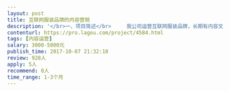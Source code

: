 ```yaml
---                
layout: post       
title: 互联网服装品牌的内容营销           
description: '</br>一、项目简述</br>     我公司运营互联网服装品牌，长期有内容文案方面的需求，希望与有时尚编辑经验的大牛合作，稳定产出高质量的有爆点潜质的文案。</br></br>二、文案内容</br>     （1）单品文案（详情页文案）</br>     （2）品牌整体文案</br>     （3）推广软文，或侧重单品推广，或侧重系列产品推广，或品牌整体推广</br></br>三、文案应用渠道</br>      （1）各电商品牌</br>      （2）微博和微淘</br>      （3）品牌自身的微信公众号</br>      （4）合作的微信公众号投放</br></br>四、合作伙伴要求</br>     （1）非常好的文字功底</br>      （2）热爱时尚，了解时尚</br>      （3）有时尚编辑工作经验的优先</br>      （4）有媒体资源的优先</br></br>五、合作方式</br>      （1）计量形式：单篇计费，分短篇中篇和长篇等</br>      （2）每月固定形式：每月约定基本的工作量</br>      （3）以上两种形式+效果浮动，根据传播效果浮动收费</br></br>       长期有此合作需求。</br></br>六、联系方式</br>      Email：737912@qq.com</br>'     
contenturl: https://pro.lagou.com/project/4584.html      
tags: [内容运营]            
salary: 3000-5000元          
publish_time: 2017-10-07 21:32:18         
review: 928人                   
apply: 5人                   
recommend: 0人                   
time_range: 1-3个月              
---                 
```

